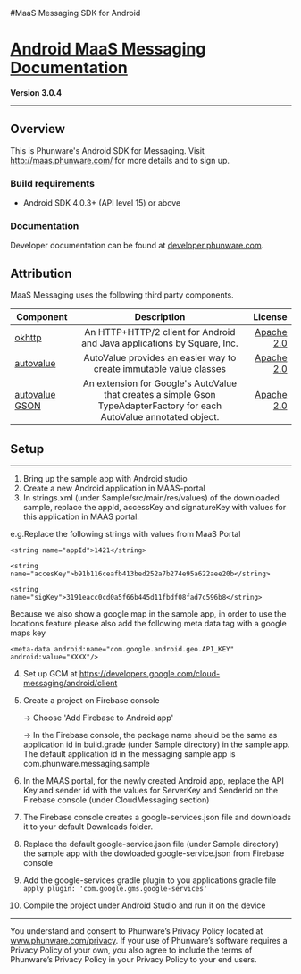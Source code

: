#MaaS Messaging SDK for Android

[Android MaaS Messaging Documentation](http://phunware.github.io/maas-messaging-android-sdk/)
=======
**Version 3.0.4**
________________


## Overview
This is Phunware's Android SDK for Messaging. Visit http://maas.phunware.com/ for more details and to sign up.

### Build requirements
* Android SDK 4.0.3+ (API level 15) or above

### Documentation

Developer documentation can be found at
[developer.phunware.com](https://developer.phunware.com/pages/viewpage.action?pageId=3409274).

Attribution
-----------
MaaS Messaging uses the following third party components.

| Component     | Description   | License  |
| ------------- |:-------------:| -----:|
| [okhttp](https://github.com/square/okhttp)        | An HTTP+HTTP/2 client for Android and Java applications by Square, Inc. | [Apache 2.0](https://github.com/square/okhttp/blob/master/LICENSE.txt) |
| [autovalue](https://github.com/google/auto/tree/master/value)        | AutoValue provides an easier way to create immutable value classes | [Apache 2.0](https://github.com/google/auto/blob/master/LICENSE.txt) |
| [autovalue GSON](https://github.com/rharter/auto-value-gson)        | An extension for Google's AutoValue that creates a simple Gson TypeAdapterFactory for each AutoValue annotated object. | [Apache 2.0](https://github.com/rharter/auto-value-gson/blob/master/LICENSE.txt) |

## Setup
-------
1. Bring up the sample app with Android studio
2. Create a new Android application in MAAS-portal
3. In strings.xml (under Sample/src/main/res/values) of the downloaded sample, replace the appId, accessKey and signatureKey with values for this application in MAAS portal.

  e.g.Replace the following strings with values from MaaS Portal

  `<string name="appId">1421</string>`

  `<string name="accesKey">b91b116ceafb413bed252a7b274e95a622aee20b</string>`

  `<string name="sigKey">3191eacc0cd0a5f66b445d11fbdf08fad7c596b8</string>`

  Because we also show a google map in the sample app, in order to use the locations feature please also add the following meta data tag with a google maps key

  `<meta-data android:name="com.google.android.geo.API_KEY" android:value="XXXX"/>`

4. Set up GCM at https://developers.google.com/cloud-messaging/android/client
5. Create a project on Firebase console

    -> Choose 'Add Firebase to Android app'

    -> In the Firebase console, the package name should be the same as application id in build.grade (under Sample directory) in the sample app. The default application id in the messaging sample app is com.phunware.messaging.sample
6. In the MAAS portal, for the newly created Android app, replace the API Key and sender id with the values for ServerKey and SenderId on the Firebase console (under CloudMessaging section)
7. The Firebase console creates a google-services.json file and downloads it to your default Downloads folder.
8. Replace the default google-service.json file (under Sample directory) the sample app with the dowloaded google-service.json from Firebase console
9. Add the google-services gradle plugin to you applications gradle file
  `apply plugin: 'com.google.gms.google-services'`
10. Compile the project under Android Studio and run it on the device

-----------

You understand and consent to Phunware’s Privacy Policy located at www.phunware.com/privacy. If your use of Phunware’s software requires a Privacy Policy of your own, you also agree to include the terms of Phunware’s Privacy Policy in your Privacy Policy to your end users.
